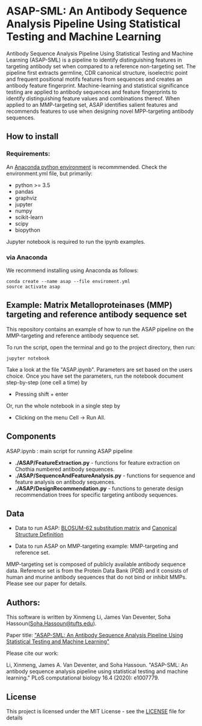 # ASAP-SML: An Antibody Sequence Analysis Pipeline Using Statistical Testing and Machine Learning

Antibody Sequence Analysis Pipeline Using Statistical Testing and Machine Learning (ASAP-SML) is a pipeline to identify distinguishing features in targeting antibody set when compared to a reference non-targeting set. The pipeline first extracts germline, CDR canonical structure, isoelectric point and frequent positional motifs features from sequences and creates an antibody feature fingerprint. Machine-learning and statistical significance testing are applied to antibody sequences and feature fingerprints to identify distinguishing feature values and combinations thereof. When applied to an MMP-targeting set, ASAP identifies salient features and recommends features to use when designing novel MPP-targeting antibody sequences.

## How to install
### Requirements: 
An [Anaconda python environment](https://www.anaconda.com/download) is recommmended.
Check the environment.yml file, but primarily:
- python >= 3.5
- pandas
- graphviz
- jupyter
- numpy
- scikit-learn
- scipy
- biopython

Jupyter notebook is required to run the ipynb examples.

### via Anaconda 
We recommend installing using Anaconda as follows:
```
conda create --name asap --file enviroment.yml
source activate asap
```

## Example: Matrix Metalloproteinases (MMP) targeting and reference antibody sequence set

This repository contains an example of how to run the ASAP pipeline on the MMP-targeting and reference antibody sequence set.

To run the script, open the terminal and go to the project directory, then run:

`
jupyter notebook
`

Take a look at the file "ASAP.ipynb". Parameters are set based on the users choice. Once you have set the parameters, run the notebook document step-by-step (one cell a time) by 

- Pressing shift + enter

Or, run the whole notebook in a single step by 

- Clicking on the menu Cell -> Run All.

## Components
ASAP.ipynb : main script for running ASAP pipeline 

- **./ASAP/FeatureExtraction.py** -  functions for feature extraction on Chothia numbered antibody sequences.
- **./ASAP/SequenceAndFeatureAnalysis.py** - functions for sequence and feature analysis on antibody sequences. 
- **./ASAP/DesignRecommendation.py** - functions to generate design recommendation trees for specific targeting antibody sequences.

## Data

- Data to run ASAP: [BLOSUM-62 substitution matrix](https://en.wikipedia.org/wiki/BLOSUM#cite_ref-henikoff_1-0) and [Canonical Structure Definition](http://circe.med.uniroma1.it/pigs/canonical.php)

- Data to run ASAP on MMP-targeting example: MMP-targeting and reference set. 

MMP-targeting set is composed of publicly available antibody sequence data. Reference set is from the Protein Data Bank (PDB) and it consists of human and murine antibody sequences that do not bind or inhibit MMPs. Please see our paper for details.

## Authors:
This software is written by Xinmeng Li, James Van Deventer, Soha Hassoun(Soha.Hassoun@tufts.edu). 

Paper title: ["ASAP-SML: An Antibody Sequence Analysis Pipeline Using Statistical Testing and Machine Learning"](https://journals.plos.org/ploscompbiol/article?id=10.1371/journal.pcbi.1007779)

Please cite our work:

Li, Xinmeng, James A. Van Deventer, and Soha Hassoun. "ASAP-SML: An antibody sequence analysis pipeline using statistical testing and machine learning." PLoS computational biology 16.4 (2020): e1007779.

## License

This project is licensed under the MIT License - see the [LICENSE](LICENSE) file for details

